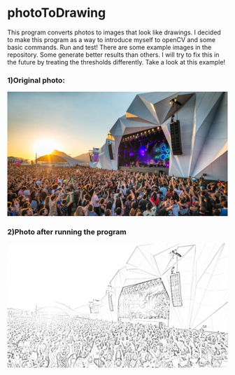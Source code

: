# photoToDrawing
This program converts photos to images that look like drawings.
I decided to make this program as a way to introduce myself to openCV and some basic commands.
Run and test! There are some example images in the repository. Some generate better results than others. I will try to fix this in the future by treating the thresholds differently.
Take a look at this example!

### 1)Original photo:
![image](rockInRio.jpg)

### 2)Photo after running the program
![image](rockInRioDraw.jpeg)
